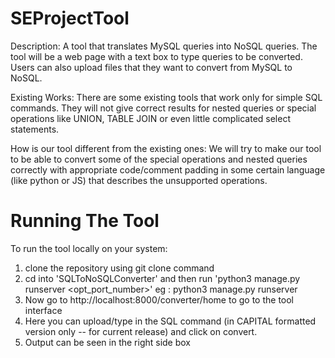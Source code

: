 # SEProjectTool
Description:
	A tool that translates MySQL queries into NoSQL queries. The tool will be a web page with a text box to type queries to be converted. Users can also upload files that they want to convert from MySQL to NoSQL.

Existing Works:
	There are some existing tools that work only for simple SQL commands. They will not give correct results for nested queries or special operations like UNION, TABLE JOIN or even little complicated select statements.

How is our tool different from the existing ones:
	We will try to make our tool to be able to convert some of the special operations and nested queries correctly with appropriate code/comment padding in some certain language (like python or JS) that describes the unsupported operations.

# Running The Tool
To run the tool locally on your system:
1. clone the repository using git clone command
2. cd into 'SQLToNoSQLConverter' and then run 'python3 manage.py runserver <opt_port_number>'
	eg : python3 manage.py runserver
3. Now go to http://localhost:8000/converter/home to go to the tool interface
4. Here you can upload/type in the SQL command (in CAPITAL formatted version only -- for current release) and click on convert.
5. Output can be seen in the right side box

